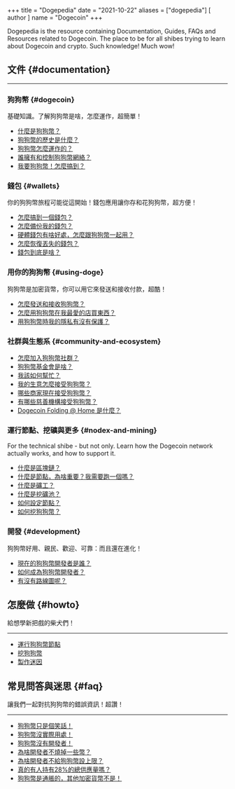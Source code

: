 +++
title = "Dogepedia"
date = "2021-10-22"
aliases = ["dogepedia"]
[ author ]
  name = "Dogecoin"
+++

Dogepedia is the resource containing Documentation, Guides, FAQs and Resources related to Dogecoin. The place to be for all shibes trying to learn about Dogecoin and crypto. Such knowledge! Much wow!

## 文件 {#documentation}
***
### 狗狗幣 {#dogecoin}
基礎知識。了解狗狗幣是啥，怎麼運作，超簡單！
- [什麼是狗狗幣？](/zh-tw/dogepedia/articles/what-is-dogecoin)
- [狗狗幣的歷史是什麼？](/zh-tw/dogepedia/articles/history-of-dogecoin)
- [狗狗幣怎麼運作的？](/zh-tw/dogepedia/articles/how-does-dogecoin-work)
- [誰擁有和控制狗狗幣網絡？](/zh-tw/dogepedia/articles/who-owns-dogecoin)
- [我要狗狗幣！怎麼搞到？](/zh-tw/dogepedia/articles/get-dogecoin)

### 錢包 {#wallets}
你的狗狗幣旅程可能從這開始！錢包應用讓你存和花狗狗幣，超方便！
- [怎麼搞到一個錢包？](/zh-tw/dogepedia/articles/how-do-i-get-a-wallet)
- [怎麼備份我的錢包？](/zh-tw/dogepedia/articles/how-to-backup-a-wallet)
- [硬體錢包有啥好處，怎麼跟狗狗幣一起用？](/zh-tw/dogepedia/articles/dogecoin-hardware-wallets)
- [怎麼恢復丟失的錢包？](/zh-tw/dogepedia/articles/recover-a-lost-wallet)
- [錢包到底是啥？](/zh-tw/dogepedia/articles/what-is-a-wallet)

### 用你的狗狗幣 {#using-doge}
狗狗幣是加密貨幣，你可以用它來發送和接收付款，超酷！
- [怎麼發送和接收狗狗幣？](/zh-tw/dogepedia/articles/send-and-receive-dogecoin)
- [怎麼用狗狗幣在我最愛的店買東西？](/zh-tw/dogepedia/articles/using-dogecoin-in-a-store)
- [用狗狗幣時我的隱私有沒有保護？](/zh-tw/dogepedia/articles/dogecoin-and-privacy)

### 社群與生態系 {#community-and-ecosystem}
- [怎麼加入狗狗幣社群？](/zh-tw/dogepedia/articles/join-the-dogecoin-community)
- [狗狗幣基金會是啥？](/zh-tw/dogepedia/articles/what-is-the-dogecoin-foundation)
- [我該如何幫忙？](/zh-tw/dogepedia/articles/how-can-i-help-doge)
- [我的生意怎麼接受狗狗幣？](/zh-tw/dogepedia/articles/how-can-my-business-accept-dogecoin)
- [哪些商家現在接受狗狗幣？](/zh-tw/dogepedia/articles/merchants-accepting-doge)
- [有哪些慈善機構接受狗狗幣？](/zh-tw/dogepedia/articles/charities-accepting-doge)
- [Dogecoin Folding @ Home 是什麼？](/zh-tw/dogepedia/articles/dogecoin-folding-at-home)

### 運行節點、挖礦與更多 {#nodex-and-mining}
For the technical shibe - but not only. Learn how the Dogecoin network actually works, and how to support it.
- [什麼是區塊鏈？](/zh-tw/dogepedia/articles/what-is-a-blockchain)
- [什麼是節點，為啥重要？我需要跑一個嗎？](/zh-tw/dogepedia/articles/what-is-a-node)
- [什麼是礦工？](/zh-tw/dogepedia/articles/what-is-a-miner)
- [什麼是挖礦池？](/zh-tw/dogepedia/articles/what-is-a-mining-pool)
- [如何設定節點？](/zh-tw/dogepedia/how-tos/operating-a-node)
- [如何挖狗狗幣？](/zh-tw/dogepedia/how-tos/mining-dogecoin)

### 開發 {#development}
狗狗幣好用、親民、歡迎、可靠：而且還在進化！
- [現在的狗狗幣開發者是誰？](/zh-tw/dogepedia/articles/dogecoin-developers)
- [如何成為狗狗幣開發者？](/zh-tw/dogepedia/articles/becoming-a-dogecoin-developer)
- [有沒有路線圖呢？](/zh-tw/dogepedia/articles/dogecoin-roadmap)

## 怎麼做 {#howto}
給想學新把戲的柴犬們！
***
- [運行狗狗幣節點](/zh-tw/dogepedia/how-tos/operating-a-node)
- [挖狗狗幣](/zh-tw/dogepedia/how-tos/mining-dogecoin)
- [製作迷因](/zh-tw/dogepedia/how-tos/making-memes)

## 常見問答與迷思 {#faq}
讓我們一起對抗狗狗幣的錯誤資訊！超讚！
***
- [狗狗幣只是個笑話！](/zh-tw/dogepedia/faq/dogecoin-is-a-joke)
- [狗狗幣沒實際用處！](/zh-tw/dogepedia/faq/dogecoin-has-no-utility)
- [狗狗幣沒有開發者！](/zh-tw/dogepedia/faq/dogecoin-has-no-developers)
- [為啥開發者不燒掉一些幣？](/zh-tw/dogepedia/faq/dogecoin-and-coin-burning)
- [為啥開發者不給狗狗幣設上限？](/zh-tw/dogepedia/faq/putting-a-cap-on-dogecoin)
- [真的有人持有28%的總供應量嗎？](/zh-tw/dogepedia/faq/dogecoin-whale-wallets)
- [狗狗幣是通脹的，其他加密貨幣不是！](/zh-tw/dogepedia/faq/dogecoin-inflation)
